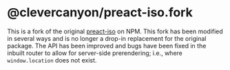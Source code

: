 # @clevercanyon/preact-iso.fork

This is a fork of the original [preact-iso](https://www.npmjs.com/package/preact-iso) on NPM. This fork has been modified in several ways and is no longer a drop-in replacement for the original package. The API has been improved and bugs have been fixed in the inbuilt router to allow for server-side prerendering; i.e., where `window.location` does not exist.

